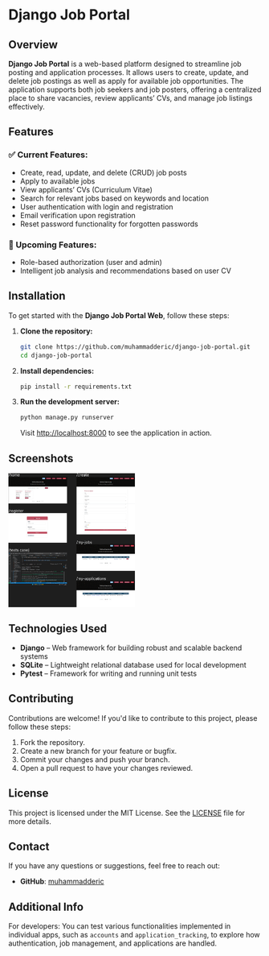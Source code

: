 # Django Job Portal

## Overview

**Django Job Portal** is a web-based platform designed to streamline job posting and application processes. It allows users to create, update, and delete job postings as well as apply for available job opportunities. The application supports both job seekers and job posters, offering a centralized place to share vacancies, review applicants’ CVs, and manage job listings effectively.

## Features

### ✅ Current Features:
- Create, read, update, and delete (CRUD) job posts
- Apply to available jobs
- View applicants’ CVs (Curriculum Vitae)
- Search for relevant jobs based on keywords and location
- User authentication with login and registration
- Email verification upon registration
- Reset password functionality for forgotten passwords

### 🚀 Upcoming Features:
- Role-based authorization (user and admin)
- Intelligent job analysis and recommendations based on user CV

## Installation

To get started with the **Django Job Portal Web**, follow these steps:

1. **Clone the repository:**

    ```bash
    git clone https://github.com/muhammadderic/django-job-portal.git
    cd django-job-portal
    ```

2. **Install dependencies:**

    ```bash
    pip install -r requirements.txt
    ```

3. **Run the development server:**

    ```bash
    python manage.py runserver
    ```

    Visit [http://localhost:8000](http://localhost:8000) to see the application in action.

## Screenshots

<div style="display: flex; justify-content: space-between;">
    <img src="./django-job-portal.png" alt="Other Page" width="50%" />
</div>

## Technologies Used

- **Django** – Web framework for building robust and scalable backend systems
- **SQLite** – Lightweight relational database used for local development
- **Pytest** – Framework for writing and running unit tests

## Contributing

Contributions are welcome! If you'd like to contribute to this project, please follow these steps:

1. Fork the repository.
2. Create a new branch for your feature or bugfix.
3. Commit your changes and push your branch.
4. Open a pull request to have your changes reviewed.

## License

This project is licensed under the MIT License. See the [LICENSE](LICENSE) file for more details.

## Contact

If you have any questions or suggestions, feel free to reach out:

- **GitHub**: [muhammadderic](https://github.com/muhammadderic)

## Additional Info

For developers: You can test various functionalities implemented in individual apps, such as `accounts` and `application_tracking`, to explore how authentication, job management, and applications are handled.
